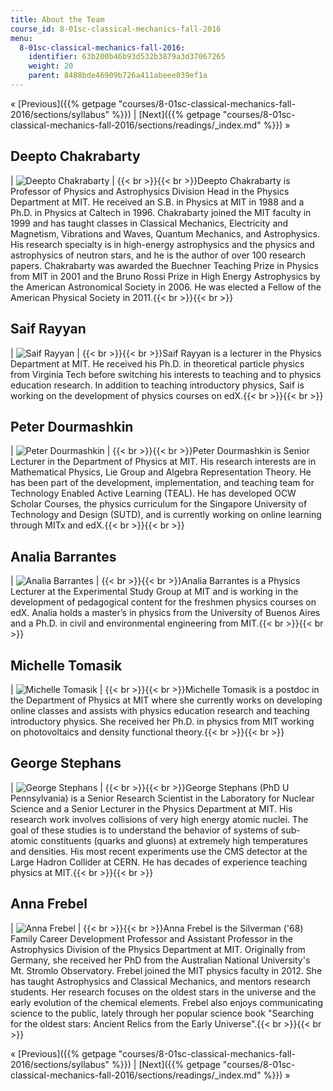 ```yaml
---
title: About the Team
course_id: 8-01sc-classical-mechanics-fall-2016
menu:
  8-01sc-classical-mechanics-fall-2016:
    identifier: 63b200b46b93d532b3879a3d37067265
    weight: 20
    parent: 8488bde46909b726a411abeee039ef1a
---
```

« [Previous]({{% getpage "courses/8-01sc-classical-mechanics-fall-2016/sections/syllabus" %}}) | [Next]({{% getpage "courses/8-01sc-classical-mechanics-fall-2016/sections/readings/_index.md" %}}) »

Deepto Chakrabarty
------------------

| ![Deepto Chakrabarty](https://open-learning-course-data-ci.s3.amazonaws.com/8-01sc-classical-mechanics-fall-2016/9553fdac9d6d49ea4c3ec9eef62212a4_deepto_x110.jpg) | {{< br >}}{{< br >}}Deepto Chakrabarty is Professor of Physics and Astrophysics Division Head in the Physics Department at MIT. He received an S.B. in Physics at MIT in 1988 and a Ph.D. in Physics at Caltech in 1996. Chakrabarty joined the MIT faculty in 1999 and has taught classes in Classical Mechanics, Electricity and Magnetism, Vibrations and Waves, Quantum Mechanics, and Astrophysics. His research specialty is in high-energy astrophysics and the physics and astrophysics of neutron stars, and he is the author of over 100 research papers. Chakrabarty was awarded the Buechner Teaching Prize in Physics from MIT in 2001 and the Bruno Rossi Prize in High Energy Astrophysics by the American Astronomical Society in 2006. He was elected a Fellow of the American Physical Society in 2011.{{< br >}}{{< br >}} 

Saif Rayyan
-----------

| ![Saif Rayyan](https://open-learning-course-data-ci.s3.amazonaws.com/8-01sc-classical-mechanics-fall-2016/f1cc92e09027b13bdda967f59006f03f_rayyan_saif_about.jpg) | {{< br >}}{{< br >}}Saif Rayyan is a lecturer in the Physics Department at MIT. He received his Ph.D. in theoretical particle physics from Virginia Tech before switching his interests to teaching and to physics education research. In addition to teaching introductory physics, Saif is working on the development of physics courses on edX.{{< br >}}{{< br >}} 

Peter Dourmashkin
-----------------

| ![Peter Dourmashkin](https://open-learning-course-data-ci.s3.amazonaws.com/8-01sc-classical-mechanics-fall-2016/0cff583059d1526ee814c865a9d35695_dourmashkin_peter.ac4ad29dba3e.jpg) | {{< br >}}{{< br >}}Peter Dourmashkin is Senior Lecturer in the Department of Physics at MIT. His research interests are in Mathematical Physics, Lie Group and Algebra Representation Theory. He has been part of the development, implementation, and teaching team for Technology Enabled Active Learning (TEAL). He has developed OCW Scholar Courses, the physics curriculum for the Singapore University of Technology and Design (SUTD), and is currently working on online learning through MITx and edX.{{< br >}}{{< br >}} 

Analia Barrantes
----------------

| ![Analia Barrantes](https://open-learning-course-data-ci.s3.amazonaws.com/8-01sc-classical-mechanics-fall-2016/dca70e0568329dafcad9675b02d5e14b_analiabarrantes_110x110.jpg) | {{< br >}}{{< br >}}Analia Barrantes is a Physics Lecturer at the Experimental Study Group at MIT and is working in the development of pedagogical content for the freshmen physics courses on edX. Analia holds a master’s in physics from the University of Buenos Aires and a Ph.D. in civil and environmental engineering from MIT.{{< br >}}{{< br >}} 

Michelle Tomasik
----------------

| ![Michelle Tomasik](https://open-learning-course-data-ci.s3.amazonaws.com/8-01sc-classical-mechanics-fall-2016/d01856a963475c15124a3ccf5d399a4a_michelletomasik_110x110.jpg) | {{< br >}}{{< br >}}Michelle Tomasik is a postdoc in the Department of Physics at MIT where she currently works on developing online classes and assists with physics education research and teaching introductory physics. She received her Ph.D. in physics from MIT working on photovoltaics and density functional theory.{{< br >}}{{< br >}} 

George Stephans
---------------

| ![George Stephans](https://open-learning-course-data-ci.s3.amazonaws.com/8-01sc-classical-mechanics-fall-2016/ae1b1b3ad06a6ac3b2342627de6d577f_stephans_george.3799c85352c7.jpg) | {{< br >}}{{< br >}}George Stephans (PhD U Pennsylvania) is a Senior Research Scientist in the Laboratory for Nuclear Science and a Senior Lecturer in the Physics Department at MIT. His research work involves collisions of very high energy atomic nuclei. The goal of these studies is to understand the behavior of systems of sub-atomic constituents (quarks and gluons) at extremely high temperatures and densities. His most recent experiments use the CMS detector at the Large Hadron Collider at CERN. He has decades of experience teaching physics at MIT.{{< br >}}{{< br >}} 

Anna Frebel
-----------

| ![Anna Frebel](https://open-learning-course-data-ci.s3.amazonaws.com/8-01sc-classical-mechanics-fall-2016/44b60b04c487205fd9f8c9c8ce4ebf50_anna_110x110.jpg) | {{< br >}}{{< br >}}Anna Frebel is the Silverman ('68) Family Career Development Professor and Assistant Professor in the Astrophysics Division of the Physics Department at MIT. Originally from Germany, she received her PhD from the Australian National University's Mt. Stromlo Observatory. Frebel joined the MIT physics faculty in 2012. She has taught Astrophysics and Classical Mechanics, and mentors research students. Her research focuses on the oldest stars in the universe and the early evolution of the chemical elements. Frebel also enjoys communicating science to the public, lately through her popular science book "Searching for the oldest stars: Ancient Relics from the Early Universe".{{< br >}}{{< br >}} 

« [Previous]({{% getpage "courses/8-01sc-classical-mechanics-fall-2016/sections/syllabus" %}}) | [Next]({{% getpage "courses/8-01sc-classical-mechanics-fall-2016/sections/readings/_index.md" %}}) »
